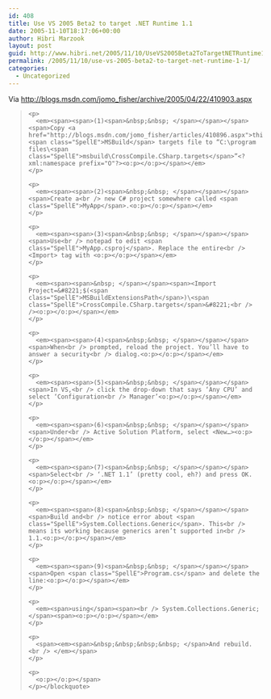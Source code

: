 ```yaml
---
id: 408
title: Use VS 2005 Beta2 to target .NET Runtime 1.1
date: 2005-11-10T18:17:06+00:00
author: Hibri Marzook
layout: post
guid: http://www.hibri.net/2005/11/10/UseVS2005Beta2ToTargetNETRuntime11.aspx
permalink: /2005/11/10/use-vs-2005-beta2-to-target-net-runtime-1-1/
categories:
  - Uncategorized
---
```

<p dir="ltr">
  <span><span>Via <a href="http://blogs.msdn.com/jomo_fisher/archive/2005/04/22/410903.aspx">http://blogs.msdn.com/jomo_fisher/archive/2005/04/22/410903.aspx</a></span></span>
</p>

<blockquote class="Section1" dir="ltr">
  <p>
    <span></p> 
    
    <p>
      <em><span><span>(1)<span>&nbsp;&nbsp; </span></span></span><span>Copy <a href="http://blogs.msdn.com/jomo_fisher/articles/410896.aspx">this</a> <span class="SpellE">MSBuild</span> targets file to “C:\program files\<span class="SpellE">msbuild\CrossCompile.CSharp.targets</span>”<?xml:namespace prefix="O"?><o:p></o:p></span></em>
    </p>
    
    <p>
      <em><span><span>(2)<span>&nbsp;&nbsp; </span></span></span><span>Create a<br /> new C# project somewhere called <span class="SpellE">MyApp</span>.<o:p></o:p></span></em>
    </p>
    
    <p>
      <em><span><span>(3)<span>&nbsp;&nbsp; </span></span></span><span>Use<br /> notepad to edit <span class="SpellE">MyApp.csproj</span>. Replace the entire<br /> <Import> tag with <o:p></o:p></span></em>
    </p>
    
    <p>
      <em><span><span>&nbsp; </span></span><span><Import Project=&#8221;$(<span class="SpellE">MSBuildExtensionsPath</span>)\<span class="SpellE">CrossCompile.CSharp.targets</span>&#8221;<br /> /><o:p></o:p></span></em>
    </p>
    
    <p>
      <em><span><span>(4)<span>&nbsp;&nbsp; </span></span></span><span>When<br /> prompted, reload the project. You’ll have to answer a security<br /> dialog.<o:p></o:p></span></em>
    </p>
    
    <p>
      <em><span><span>(5)<span>&nbsp;&nbsp; </span></span></span><span>In VS,<br /> click the drop-down that says ‘Any CPU’ and select ‘Configuration<br /> Manager’<o:p></o:p></span></em>
    </p>
    
    <p>
      <em><span><span>(6)<span>&nbsp;&nbsp; </span></span></span><span>Under<br /> Active Solution Platform, select <New…><o:p></o:p></span></em>
    </p>
    
    <p>
      <em><span><span>(7)<span>&nbsp;&nbsp; </span></span></span><span>Select<br /> ‘.NET 1.1’ (pretty cool, eh?) and press OK.<o:p></o:p></span></em>
    </p>
    
    <p>
      <em><span><span>(8)<span>&nbsp;&nbsp; </span></span></span><span>Build and<br /> notice error about <span class="SpellE">System.Collections.Generic</span>. This<br /> means its working because generics aren’t supported in<br /> 1.1.<o:p></o:p></span></em>
    </p>
    
    <p>
      <em><span><span>(9)<span>&nbsp;&nbsp; </span></span></span><span>Open <span class="SpellE">Program.cs</span> and delete the line:<o:p></o:p></span></em>
    </p>
    
    <p>
      <em><span>using</span><span><br /> System.Collections.Generic;</span><span><o:p></o:p></span></em>
    </p>
    
    <p>
      <span><em><span>&nbsp;&nbsp;&nbsp;&nbsp; </span>And rebuild.<br /> </em></span>
    </p>
    
    <p>
      <o:p></o:p></span>
    </p></blockquote>